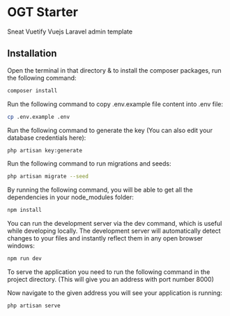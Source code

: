 # OGT Starter
Sneat Vuetify Vuejs Laravel admin template

## Installation

Open the terminal in that directory & to install the composer packages, run the following command:
```sh
composer install
```

Run the following command to copy .env.example file content into .env file:
```sh
cp .env.example .env
```

Run the following command to generate the key (You can also edit your database credentials here):
```sh
php artisan key:generate
```

Run the following command to run migrations and seeds:
```sh
php artisan migrate --seed
```

By running the following command, you will be able to get all the dependencies in your node_modules folder:
```sh
npm install
```

You can run the development server via the dev command, which is useful while developing locally. The development server will automatically detect changes to your files and instantly reflect them in any open browser windows:
```sh
npm run dev
```

To serve the application you need to run the following command in the project directory. (This will give you an address with port number 8000)

Now navigate to the given address you will see your application is running:
```sh
php artisan serve
```
